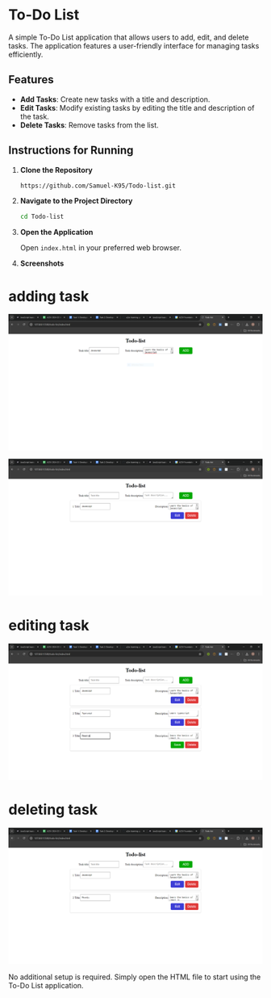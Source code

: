 # To-Do List

A simple To-Do List application that allows users to add, edit, and delete tasks. The application features a user-friendly interface for managing tasks efficiently.

## Features

- **Add Tasks**: Create new tasks with a title and description.
- **Edit Tasks**: Modify existing tasks by editing the title and description of the task.
- **Delete Tasks**: Remove tasks from the list.

## Instructions for Running

1. **Clone the Repository**

   ```bash
   https://github.com/Samuel-K95/Todo-list.git
   ```

2. **Navigate to the Project Directory**

   ```bash
   cd Todo-list
   ```

3. **Open the Application**

   Open `index.html` in your preferred web browser.

4. **Screenshots**

# adding task
![Add task](images/first.PNG)

![Add task](images/second.PNG)

# editing task
![Edit task](images/third.PNG)

# deleting task
![Delete task](images/fourth.PNG)


No additional setup is required. Simply open the HTML file to start using the To-Do List application.